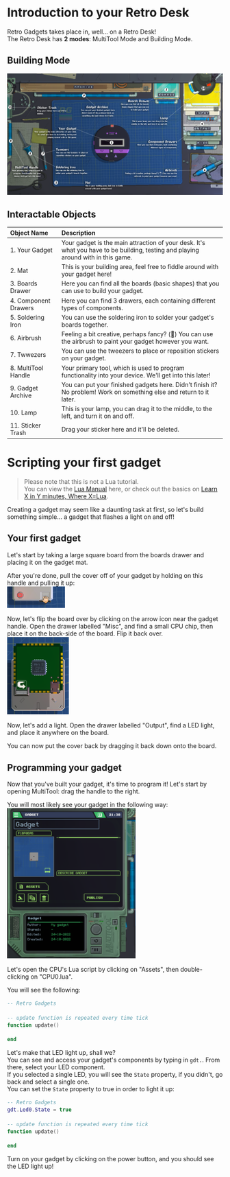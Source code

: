 # Introduction to your Retro Desk
Retro Gadgets takes place in, well... on a Retro Desk!  
The Retro Desk has **2 modes**: MultiTool Mode and Building Mode.

## Building Mode
<p align="center">
	<img src="../.github/screenshots/building-mode.png" width="1000px">
</p>

## Interactable Objects

| Object Name          | Description                                                                                                                       |
| :------------------- | :-------------------------------------------------------------------------------------------------------------------------------- |
| 1. Your Gadget       | Your gadget is the main attraction of your desk. It's what you have to be building, testing and playing around with in this game. |
| 2. Mat               | This is your building area, feel free to fiddle around with your gadget here!                                                     |
| 3. Boards Drawer     | Here you can find all the boards (basic shapes) that you can use to build your gadget.                                            |
| 4. Component Drawers | Here you can find 3 drawers, each containing different types of components.                                                       |
| 5. Soldering Iron    | You can use the soldering iron to solder your gadget's boards together.                                                           |
| 6. Airbrush          | Feeling a bit creative, perhaps fancy? (🍷) You can use the airbrush to paint your gadget however you want.                        |
| 7. Twwezers          | You can use the tweezers to place or reposition stickers on your gadget.                                                          |
| 8. MultiTool Handle  | Your primary tool, which is used to program functionality into your device. We'll get into this later!                            |
| 9. Gadget Archive    | You can put your finished gadgets here. Didn't finish it? No problem! Work on something else and return to it later.              |
| 10. Lamp             | This is your lamp, you can drag it to the middle, to the left, and turn it on and off.                                            |
| 11. Sticker Trash    | Drag your sticker here and it'll be deleted.                                                                                      |

<!-- 
TODO:
- [ ] Add a section on how to make the led blink
- [ ] Go in-depth with a couple of component examples
-->

# Scripting your first gadget
> Please note that this is not a Lua tutorial.  
> You can view the [Lua Manual](http://www.lua.org/pil/contents.html) here, or check out the basics on [Learn X in Y minutes, Where X=Lua](https://learnxinyminutes.com/docs/lua/).

Creating a gadget may seem like a daunting task at first, so let's build something simple... a gadget that flashes a light on and off!

## Your first gadget
Let's start by taking a large square board from the boards drawer and placing it on the gadget mat.

After you're done, pull the cover off of your gadget by holding on this handle and pulling it up:  
<img src="../.github/screenshots/board-cover.png" width="135">

Now, let's flip the board over by clicking on the arrow icon near the gadget handle. Open the drawer labelled "Misc", and find a small CPU chip, then place it on the back-side of the board. Flip it back over.  
<img src="../.github/screenshots/board-cpuchip.png" height="180">

Now, let's add a light. Open the drawer labelled "Output", find a LED light, and place it anywhere on the board.

You can now put the cover back by dragging it back down onto the board.

## Programming your gadget
Now that you've built your gadget, it's time to program it!
Let's start by opening MultiTool: drag the handle to the right.

You will most likely see your gadget in the following way:  
<img src="../.github/screenshots/gadget-multitool.png" width="300">

Let's open the CPU's Lua script by clicking on "Assets", then double-clicking on "CPU0.lua".

You will see the following:
```lua
-- Retro Gadgets

-- update function is repeated every time tick
function update()

end
```

Let's make that LED light up, shall we?  
You can see and access your gadget's components by typing in `gdt.`. From there, select your LED component.  
If you selected a single LED, you will see the `State` property, if you didn't, go back and select a single one.  
You can set the `State` property to true in order to light it up:
```lua
-- Retro Gadgets
gdt.Led0.State = true

-- update function is repeated every time tick
function update()

end
```

Turn on your gadget by clicking on the power button, and you should see the LED light up!